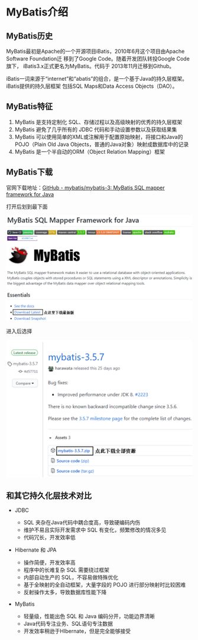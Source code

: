 # MyBatis介绍

## MyBatis历史

MyBatis最初是Apache的一个开源项目iBatis，2010年6月这个项目由Apache Software Foundation迁 移到了Google Code。随着开发团队转投Google Code旗下， iBatis3.x正式更名为MyBatis。代码于 2013年11月迁移到Github。

iBatis一词来源于“internet”和“abatis”的组合，是一个基于Java的持久层框架。 iBatis提供的持久层框架 包括SQL Maps和Data Access Objects（DAO）。

## MyBatis特征

1. MyBatis 是支持定制化 SQL、存储过程以及高级映射的优秀的持久层框架
2. MyBatis 避免了几乎所有的 JDBC 代码和手动设置参数以及获取结果集
3. MyBatis 可以使用简单的XML或注解用于配置原始映射，将接口和Java的POJO（Plain Old Java Objects，普通的Java对象）映射成数据库中的记录
4. MyBatis 是一个半自动的ORM（Object Relation Mapping）框架

## MyBatis下载

官网下载地址：[GitHub - mybatis/mybatis-3: MyBatis SQL mapper framework for Java](https://github.com/mybatis/mybatis-3)

打开后划到最下面

<img src="img/2.MyBatis介绍/image-20221217160431879.png" alt="image-20221217160431879" style="zoom:50%;" />

进入后选择

<img src="img/2.MyBatis介绍/image-20221217160502196.png" alt="image-20221217160502196" style="zoom:50%;" />

## 和其它持久化层技术对比

- JDBC
  - SQL 夹杂在Java代码中耦合度高，导致硬编码内伤
  - 维护不易且实际开发需求中 SQL 有变化，频繁修改的情况多见
  - 代码冗长，开发效率低

- Hibernate 和 JPA
  - 操作简便，开发效率高
  - 程序中的长难复杂 SQL 需要绕过框架
  - 内部自动生产的 SQL，不容易做特殊优化
  - 基于全映射的全自动框架，大量字段的 POJO 进行部分映射时比较困难
  - 反射操作太多，导致数据库性能下降

- MyBatis
  - 轻量级，性能出色 SQL 和 Java 编码分开，功能边界清晰
  - Java代码专注业务、SQL语句专注数据
  - 开发效率稍逊于HIbernate，但是完全能够接受